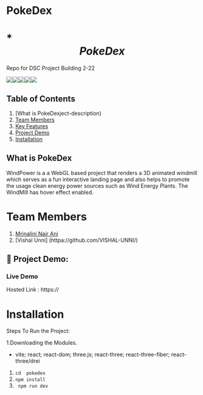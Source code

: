 # PokeDex
# **<div align="center">PokeDex*  
<desc>

Repo for DSC Project Building 2-22

<img src="https://img.shields.io/badge/React-20232A?style=for-the-badge&logo=react&logoColor=61DAFB"><img src="https://img.shields.io/badge/Material%20UI-007FFF?style=for-the-badge&logo=mui&logoColor=white"><img src="https://img.shields.io/badge/Vite-B73BFE?style=for-the-badge&logo=vite&logoColor=FFD62E"><img src="https://img.shields.io/badge/CSS3-1572B6?style=for-the-badge&logo=css3&logoColor=white"><img src="https://img.shields.io/badge/JavaScript-323330?style=for-the-badge&logo=javascript&logoColor=F7DF1E">
## Table of Contents
1. [What is PokeDexject-description)
2. [Team Members](#team-members)
3. [Key Features](#key-features)
4. [Project Demo](#project-demo)
5. [Installation](#installation)



## What is PokeDex
WindPower is a a WebGL based project that renders a 3D animated windmill which serves as a fun interactive landing page and also helps to promote the usage clean energy power sources such as Wind Energy Plants. The WindMIll has hover effect enabled. 

# Team Members

1. [Mrinalini Nair Ani](https://github.com/hacksh4w/)
1. [Vishal Unni] (httpa://github.com/VISHAL-UNNI/)



## 🔧 Project Demo:
### Live Demo
Hosted Link : https://

# Installation
Steps To Run the Project:

1.Downloading the Modules.
- vite; react; react-dom; three.js; react-three; react-three-fiber; react-three/drei
1. `` cd  pokedex  ``
2. ``npm install``
3. `` npm run dev``
